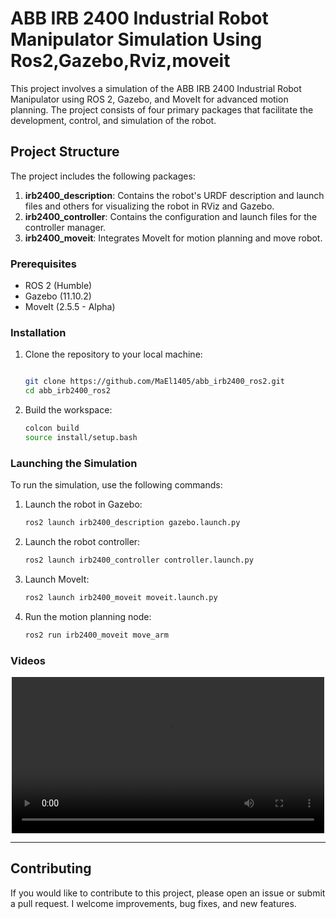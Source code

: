 # ABB IRB 2400 Industrial Robot Manipulator Simulation Using Ros2,Gazebo,Rviz,moveit

This project involves a simulation of the ABB IRB 2400 Industrial Robot Manipulator using ROS 2, Gazebo, and MoveIt for advanced motion planning. The project consists of four primary packages that facilitate the development, control, and simulation of the robot.

## Project Structure

The project includes the following packages:

1. **irb2400_description**: Contains the robot's URDF description and launch files and others for visualizing the robot in RViz and Gazebo.
2. **irb2400_controller**:  Contains the configuration and launch files for the controller manager.
3. **irb2400_moveit**:	    Integrates MoveIt for motion planning and move robot.


### Prerequisites

- ROS 2 (Humble)
- Gazebo (11.10.2)
- MoveIt (2.5.5 - Alpha)

### Installation

1. Clone the repository to your local machine:
    ```bash

    git clone https://github.com/MaEl1405/abb_irb2400_ros2.git
    cd abb_irb2400_ros2
    ```
2. Build the workspace:
    ```bash
    colcon build
    source install/setup.bash
    ```

### Launching the Simulation

To run the simulation, use the following commands:

1. Launch the robot in Gazebo:
    ```bash
    ros2 launch irb2400_description gazebo.launch.py
    ```

2. Launch the robot controller:
    ```bash
    ros2 launch irb2400_controller controller.launch.py
    ```

4. Launch MoveIt:
    ```bash
    ros2 launch irb2400_moveit moveit.launch.py
    ```

5. Run the motion planning node:
    ```bash
    ros2 run irb2400_moveit move_arm
    ```

### Videos
<p align="center">
  <video src="Docs/images/video.mp4" width="500px"></video>
</p>

---

## Contributing
If you would like to contribute to this project, please open an issue or submit a pull request. I welcome improvements, bug fixes, and new features.
